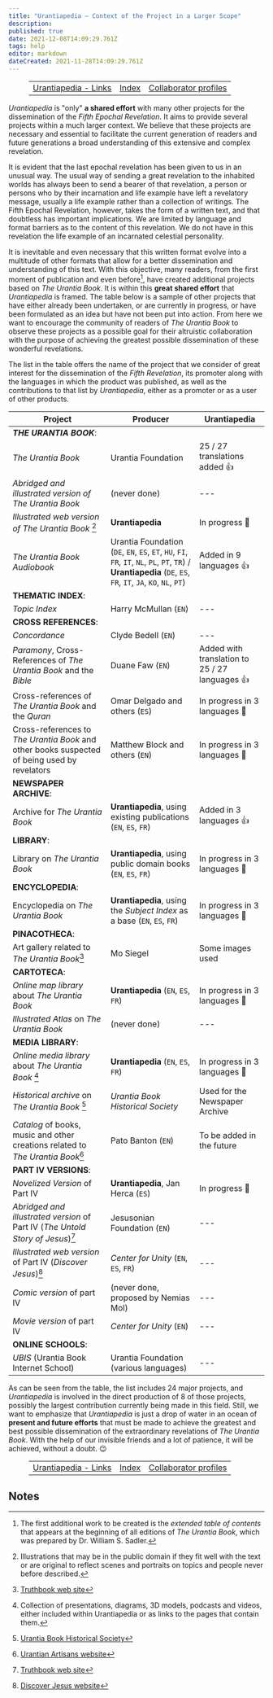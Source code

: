 ```yaml
---
title: "Urantiapedia — Context of the Project in a Larger Scope"
description: 
published: true
date: 2021-12-08T14:09:29.761Z
tags: help
editor: markdown
dateCreated: 2021-11-28T14:09:29.761Z
---
```


<figure class="table chapter-navigator">
  <table>
    <tbody>
      <tr>
        <td><a href="/en/help/links">Urantiapedia - Links</a></td>
        <td><a href="/en/help">Index</a></td>
        <td><a href="/en/help/roles">Collaborator profiles</a></td>
      </tr>
    </tbody>
  </table>
</figure>

_Urantiapedia_ is "only" **a shared effort** with many other projects for the dissemination of the _Fifth Epochal Revelation_. It aims to provide several projects within a much larger context. We believe that these projects are necessary and essential to facilitate the current generation of readers and future generations a broad understanding of this extensive and complex revelation.

It is evident that the last epochal revelation has been given to us in an unusual way. The usual way of sending a great revelation to the inhabited worlds has always been to send a bearer of that revelation, a person or persons who by their incarnation and life example have left a revelatory message, usually a life example rather than a collection of writings. The Fifth Epochal Revelation, however, takes the form of a written text, and that doubtless has important implications. We are limited by language and format barriers as to the content of this revelation. We do not have in this revelation the life example of an incarnated celestial personality.

It is inevitable and even necessary that this written format evolve into a multitude of other formats that allow for a better dissemination and understanding of this text. With this objective, many readers, from the first moment of publication and even before[^1], have created additional projects based on _The Urantia Book_. It is within this **great shared effort** that _Urantiapedia_ is framed. The table below is a sample of other projects that have either already been undertaken, or are currently in progress, or have been formulated as an idea but have not been put into action. From here we want to encourage the community of readers of _The Urantia Book_ to observe these projects as a possible goal for their altruistic collaboration with the purpose of achieving the greatest possible dissemination of these wonderful revelations.

The list in the table offers the name of the project that we consider of great interest for the dissemination of the _Fifth Revelation_, its promoter along with the languages ​​in which the product was published, as well as the contributions to that list by _Urantiapedia_, either as a promoter or as a user of other products.

Project | Producer | Urantiapedia
--- | --- | ---
**_THE URANTIA BOOK_**: ||
_The Urantia Book_ | Urantia Foundation | 25 / 27 translations added :+1:
_Abridged and illustrated version of The Urantia Book_ | (never done) | ---
_Illustrated web version of The Urantia Book_ [^2] | **Urantiapedia** | In progress :construction:
_The Urantia Book Audiobook_ | Urantia Foundation (`DE`, `EN`, `ES`, `ET`, `HU`, `FI`, `FR`, `IT`, `NL`, `PL`, `PT`, `TR`) / **Urantiapedia** (`DE`, `ES`, `FR`, `IT`, `JA`, `KO`, `NL`, `PT`) | Added in 9 languages ​​:+1:
**THEMATIC INDEX**: ||
_Topic Index_ | Harry McMullan (`EN`) | ---
**CROSS REFERENCES**: ||
_Concordance_ | Clyde Bedell (`EN`) | ---
_Paramony_, Cross-References of _The Urantia Book_ and the _Bible_ | Duane Faw (`EN`) | Added with translation to 25 / 27 languages ​​:+1:
Cross-references of _The Urantia Book_ and the _Quran_ | Omar Delgado and others (`ES`) | In progress in 3 languages ​​:construction:
Cross-references to _The Urantia Book_ and other books suspected of being used by revelators | Matthew Block and others (`EN`) | In progress in 3 languages ​​:construction:
**NEWSPAPER ARCHIVE**: ||
Archive for _The Urantia Book_ | **Urantiapedia**, using existing publications (`EN`, `ES`, `FR`) | Added in 3 languages ​​:+1:
**LIBRARY**: ||
Library on _The Urantia Book_ | **Urantiapedia**, using public domain books (`EN`, `ES`, `FR`) | In progress in 3 languages ​​:construction:
**ENCYCLOPEDIA**: ||
Encyclopedia on _The Urantia Book_ | **Urantiapedia**, using the _Subject Index_ as a base (`EN`, `ES`, `FR`) | In progress in 3 languages ​​:construction:
**PINACOTHECA**: ||
Art gallery related to _The Urantia Book_[^3] | Mo Siegel | Some images used
**CARTOTECA**: ||
_Online map library_ about _The Urantia Book_ | **Urantiapedia** (`EN`, `ES`, `FR`) | In progress in 3 languages ​​:construction:
_Illustrated Atlas_ on _The Urantia Book_ | (never done) | ---
**MEDIA LIBRARY**: ||
_Online media library_ about _The Urantia Book_ [^4] | **Urantiapedia** (`EN`, `ES`, `FR`) | In progress in 3 languages ​​:construction:
_Historical archive_ on _The Urantia Book_ [^5] | _Urantia Book Historical Society_ | Used for the Newspaper Archive
_Catalog_ of books, music and other creations related to _The Urantia Book_[^6] | Pato Banton (`EN`) | To be added in the future
**PART IV VERSIONS**: ||
_Novelized Version_ of Part IV | **Urantiapedia**, Jan Herca (`ES`) | In progress :construction:
_Abridged and illustrated version_ of Part IV (_The Untold Story of Jesus_)[^7] | Jesusonian Foundation (`EN`) | ---
_Illustrated web version_ of Part IV (_Discover Jesus_)[^8] | _Center for Unity_ (`EN`, `ES`, `FR`) | ---
_Comic version_ of part IV | (never done, proposed by Nemias Mol) | ---
_Movie version_ of part IV | _Center for Unity_ (`EN`) | ---
**ONLINE SCHOOLS**: ||
_UBIS_ (Urantia Book Internet School) | Urantia Foundation (various languages) | ---

As can be seen from the table, the list includes 24 major projects, and _Urantiapedia_ is involved in the direct production of 8 of those projects, possibly the largest contribution currently being made in this field. Still, we want to emphasize that _Urantiapedia_ is just a drop of water in an ocean of **present and future efforts** that must be made to achieve the greatest and best possible dissemination of the extraordinary revelations of _The Urantia Book_. With the help of our invisible friends and a lot of patience, it will be achieved, without a doubt. :wink:


<figure class="table chapter-navigator">
  <table>
    <tbody>
      <tr>
        <td><a href="/en/help/links">Urantiapedia - Links</a></td>
        <td><a href="/en/help">Index</a></td>
        <td><a href="/en/help/roles">Collaborator profiles</a></td>
      </tr>
    </tbody>
  </table>
</figure>

## Notes

[^1]: The first additional work to be created is the _extended table of contents_ that appears at the beginning of all editions of _The Urantia Book_, which was prepared by Dr. William S. Sadler.

[^2]: Illustrations that may be in the public domain if they fit well with the text or are original to reflect scenes and portraits on topics and people never before described.

[^3]: [Truthbook web site](https://truthbook.com/truthbook-galleries/)

[^4]: Collection of presentations, diagrams, 3D models, podcasts and videos, either included within Urantiapedia or as links to the pages that contain them.

[^5]: [Urantia Book Historical Society](https://ubhistory.org/)

[^6]: [Urantian Artisans website](https://urantiaartisans.com/)

[^7]: [Truthbook web site](https://truthbook.com/untold-story-of-jesus/)

[^8]: [Discover Jesus website](https://discoverjesus.com/)